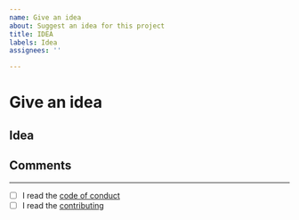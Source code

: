 ```yaml
---
name: Give an idea
about: Suggest an idea for this project
title: IDEA
labels: Idea
assignees: ''

---
```


# Give an idea
## Idea



## Comments

---
<!-- 
!!!!!!!!!!!!!!!!!!!!!!!!!!!!!!!!!!!!!!!!!!!!!!!!!!!!!!!
! Please write X to the square brackets if you read it!
! It's important!                                     !
!!!!!!!!!!!!!!!!!!!!!!!!!!!!!!!!!!!!!!!!!!!!!!!!!!!!!!!
-->
- [ ] I read the [code of conduct](https://github.com/koviubi56/cardjitsu/blob/main/CODE_OF_CONDUCT.md)
- [ ] I read the [contributing](https://github.com/koviubi56/cardjitsu/blob/main/CONTRIBUTING.md)
